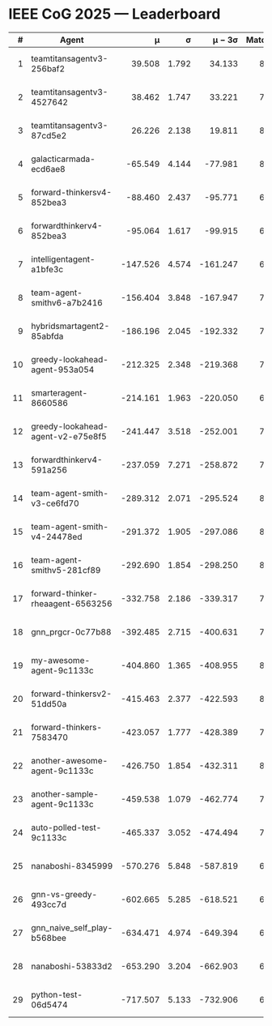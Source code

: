 # IEEE CoG 2025 — Leaderboard

| # | Agent | μ | σ | μ − 3σ | Matches | Updated |
|---:|---|---:|---:|---:|---:|---|
| 1 | teamtitansagentv3-256baf2 | 39.508 | 1.792 | 34.133 | 8320 | 2025-08-20 08:40 |
| 2 | teamtitansagentv3-4527642 | 38.462 | 1.747 | 33.221 | 7734 | 2025-08-20 08:40 |
| 3 | teamtitansagentv3-87cd5e2 | 26.226 | 2.138 | 19.811 | 8606 | 2025-08-20 08:40 |
| 4 | galacticarmada-ecd6ae8 | -65.549 | 4.144 | -77.981 | 8160 | 2025-08-20 08:40 |
| 5 | forward-thinkersv4-852bea3 | -88.460 | 2.437 | -95.771 | 6838 | 2025-08-20 08:40 |
| 6 | forwardthinkerv4-852bea3 | -95.064 | 1.617 | -99.915 | 6500 | 2025-08-20 08:40 |
| 7 | intelligentagent-a1bfe3c | -147.526 | 4.574 | -161.247 | 6700 | 2025-08-20 08:40 |
| 8 | team-agent-smithv6-a7b2416 | -156.404 | 3.848 | -167.947 | 7900 | 2025-08-20 08:40 |
| 9 | hybridsmartagent2-85abfda | -186.196 | 2.045 | -192.332 | 7341 | 2025-08-20 08:40 |
| 10 | greedy-lookahead-agent-953a054 | -212.325 | 2.348 | -219.368 | 7924 | 2025-08-20 08:40 |
| 11 | smarteragent-8660586 | -214.161 | 1.963 | -220.050 | 6923 | 2025-08-20 08:40 |
| 12 | greedy-lookahead-agent-v2-e75e8f5 | -241.447 | 3.518 | -252.001 | 7864 | 2025-08-20 08:40 |
| 13 | forwardthinkerv4-591a256 | -237.059 | 7.271 | -258.872 | 7106 | 2025-08-20 08:40 |
| 14 | team-agent-smith-v3-ce6fd70 | -289.312 | 2.071 | -295.524 | 8742 | 2025-08-20 08:40 |
| 15 | team-agent-smith-v4-24478ed | -291.372 | 1.905 | -297.086 | 8682 | 2025-08-20 08:40 |
| 16 | team-agent-smithv5-281cf89 | -292.690 | 1.854 | -298.250 | 8240 | 2025-08-20 08:40 |
| 17 | forward-thinker-rheaagent-6563256 | -332.758 | 2.186 | -339.317 | 7460 | 2025-08-20 08:40 |
| 18 | gnn_prgcr-0c77b88 | -392.485 | 2.715 | -400.631 | 7450 | 2025-08-20 08:40 |
| 19 | my-awesome-agent-9c1133c | -404.860 | 1.365 | -408.955 | 8340 | 2025-08-20 08:40 |
| 20 | forward-thinkersv2-51dd50a | -415.463 | 2.377 | -422.593 | 8380 | 2025-08-20 08:40 |
| 21 | forward-thinkers-7583470 | -423.057 | 1.777 | -428.389 | 7460 | 2025-08-20 08:40 |
| 22 | another-awesome-agent-9c1133c | -426.750 | 1.854 | -432.311 | 8760 | 2025-08-20 08:40 |
| 23 | another-sample-agent-9c1133c | -459.538 | 1.079 | -462.774 | 7780 | 2025-08-20 08:40 |
| 24 | auto-polled-test-9c1133c | -465.337 | 3.052 | -474.494 | 7660 | 2025-08-20 08:40 |
| 25 | nanaboshi-8345999 | -570.276 | 5.848 | -587.819 | 6920 | 2025-08-20 08:40 |
| 26 | gnn-vs-greedy-493cc7d | -602.665 | 5.285 | -618.521 | 6440 | 2025-08-20 08:40 |
| 27 | gnn_naive_self_play-b568bee | -634.471 | 4.974 | -649.394 | 6800 | 2025-08-20 08:40 |
| 28 | nanaboshi-53833d2 | -653.290 | 3.204 | -662.903 | 6120 | 2025-08-20 08:40 |
| 29 | python-test-06d5474 | -717.507 | 5.133 | -732.906 | 6630 | 2025-08-20 08:40 |
